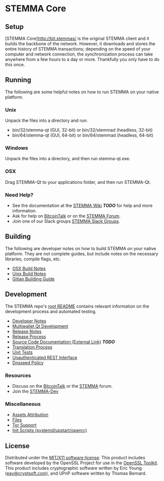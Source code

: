 STEMMA Core
=====================

Setup
---------------------
[STEMMA Core]http://bit.stemmas/ is the original STEMMA client and it builds the backbone of the network. However, it downloads and stores the entire history of STEMMA transactions; depending on the speed of your computer and network connection, the synchronization process can take anywhere from a few hours to a day or more. Thankfully you only have to do this once.

Running
---------------------
The following are some helpful notes on how to run STEMMA on your native platform.

### Unix

Unpack the files into a directory and run:

- bin/32/stemma-qt (GUI, 32-bit) or bin/32/stemmad (headless, 32-bit)
- bin/64/stemma-qt (GUI, 64-bit) or bin/64/stemmad (headless, 64-bit)

### Windows

Unpack the files into a directory, and then run stemma-qt.exe.

### OSX

Drag STEMMA-Qt to your applications folder, and then run STEMMA-Qt.

### Need Help?

* See the documentation at the [STEMMA Wiki](https://en.bitcoin.it/wiki/Main_Page) ***TODO***
for help and more information.
* Ask for help on [BitcoinTalk](https://bitcointalk.org/index.php?topic=1604893.0) or on the [STEMMA Forum](https://google.forum.com/).
* Join one of our Slack groups [STEMMA Slack Groups](https://google.slack.com/).

Building
---------------------
The following are developer notes on how to build STEMMA on your native platform. They are not complete guides, but include notes on the necessary libraries, compile flags, etc.

- [OSX Build Notes](build-osx.md)
- [Unix Build Notes](build-unix.md)
- [Gitian Building Guide](gitian-building.md)

Development
---------------------
The STEMMA repo's [root README](https://github.com/STEMMACRYPTO/STEMMA/blob/master/README.md) contains relevant information on the development process and automated testing.

- [Developer Notes](developer-notes.md)
- [Multiwallet Qt Development](multiwallet-qt.md)
- [Release Notes](release-notes.md)
- [Release Process](release-process.md)
- [Source Code Documentation (External Link)](https://dev.visucore.com/bitcoin/doxygen/) ***TODO***
- [Translation Process](translation_process.md)
- [Unit Tests](unit-tests.md)
- [Unauthenticated REST Interface](REST-interface.md)
- [Dnsseed Policy](dnsseed-policy.md)

### Resources

* Discuss on the [BitcoinTalk](https://bitcointalk.org/index.php?topic=1604893.0) or the [STEMMA](https://google.forum.com/) forum.
* Join the [STEMMA-Dev](https://google.slack.com/) 

### Miscellaneous
- [Assets Attribution](assets-attribution.md)
- [Files](files.md)
- [Tor Support](tor.md)
- [Init Scripts (systemd/upstart/openrc)](init.md)

License
---------------------
Distributed under the [MIT/X11 software license](http://www.opensource.org/licenses/mit-license.php).
This product includes software developed by the OpenSSL Project for use in the [OpenSSL Toolkit](https://www.openssl.org/). This product includes
cryptographic software written by Eric Young ([eay@cryptsoft.com](mailto:eay@cryptsoft.com)), and UPnP software written by Thomas Bernard.
